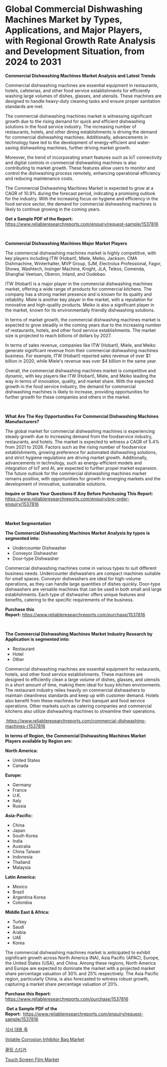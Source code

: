 <p><h1>Global Commercial Dishwashing Machines Market by Types, Applications, and Major Players, with Regional Growth Rate Analysis and Development Situation, from 2024 to 2031</h1></p><p><strong>Commercial Dishwashing Machines Market Analysis and Latest Trends</strong></p>
<p><p>Commercial dishwashing machines are essential equipment in restaurants, hotels, cafeterias, and other food service establishments for efficiently washing large volumes of dishes, glasses, and utensils. These machines are designed to handle heavy-duty cleaning tasks and ensure proper sanitation standards are met.</p><p>The commercial dishwashing machines market is witnessing significant growth due to the rising demand for quick and efficient dishwashing solutions in the food service industry. The increasing number of restaurants, hotels, and other dining establishments is driving the demand for commercial dishwashing machines. Additionally, advancements in technology have led to the development of energy-efficient and water-saving dishwashing machines, further driving market growth.</p><p>Moreover, the trend of incorporating smart features such as IoT connectivity and digital controls in commercial dishwashing machines is also contributing to market growth. These features allow users to monitor and control the dishwashing process remotely, enhancing operational efficiency and reducing maintenance costs.</p><p>The Commercial Dishwashing Machines Market is expected to grow at a CAGR of 10.9% during the forecast period, indicating a promising outlook for the industry. With the increasing focus on hygiene and efficiency in the food service sector, the demand for commercial dishwashing machines is likely to continue growing in the coming years.</p></p>
<p><strong>Get a Sample PDF of the Report:&nbsp;</strong> <a href="https://www.reliableresearchreports.com/enquiry/request-sample/1537816">https://www.reliableresearchreports.com/enquiry/request-sample/1537816</a></p>
<p>&nbsp;</p>
<p><strong>Commercial Dishwashing Machines Major Market Players</strong></p>
<p><p>The commercial dishwashing machines market is highly competitive, with key players including ITW (Hobart), Miele, Meiko, Jackson, CMA Dishmachine, Winterhalter, MVP Group, SJM, Electrolux Professional, Fagor, Showa, Washtech, Insinger Machine, Knight, JLA, Teikos, Comenda, Shanghai Veetsan, Oberon, Inland, and Oudebao.</p><p>ITW (Hobart) is a major player in the commercial dishwashing machines market, offering a wide range of products for commercial kitchens. The company has a strong market presence and is known for its quality and reliability. Miele is another key player in the market, with a reputation for innovative and high-quality products. Meiko is also a significant player in the market, known for its environmentally friendly dishwashing solutions.</p><p>In terms of market growth, the commercial dishwashing machines market is expected to grow steadily in the coming years due to the increasing number of restaurants, hotels, and other food service establishments. The market size is projected to reach billions of dollars by 2027.</p><p>In terms of sales revenue, companies like ITW (Hobart), Miele, and Meiko generate significant revenue from their commercial dishwashing machines business. For example, ITW (Hobart) reported sales revenue of over $1 billion in 2020, while Miele's revenue was over $4 billion in the same year.</p><p>Overall, the commercial dishwashing machines market is competitive and dynamic, with key players like ITW (Hobart), Miele, and Meiko leading the way in terms of innovation, quality, and market share. With the expected growth in the food service industry, the demand for commercial dishwashing machines is likely to increase, providing opportunities for further growth for these companies and others in the market.</p></p>
<p>&nbsp;</p>
<p><strong>What Are The Key Opportunities For Commercial Dishwashing Machines Manufacturers?</strong></p>
<p><p>The global market for commercial dishwashing machines is experiencing steady growth due to increasing demand from the foodservice industry, restaurants, and hotels. The market is expected to witness a CAGR of 5.4% from 2021 to 2026. Factors such as the rising number of foodservice establishments, growing preference for automated dishwashing solutions, and strict hygiene regulations are driving market growth. Additionally, advancements in technology, such as energy-efficient models and integration of IoT and AI, are expected to further propel market expansion. The future outlook for the commercial dishwashing machines market remains positive, with opportunities for growth in emerging markets and the development of innovative, sustainable solutions.</p></p>
<p><strong>Inquire or Share Your Questions If Any Before Purchasing This Report:</strong> <a href="https://www.reliableresearchreports.com/enquiry/pre-order-enquiry/1537816">https://www.reliableresearchreports.com/enquiry/pre-order-enquiry/1537816</a></p>
<p>&nbsp;</p>
<p><strong>Market Segmentation</strong></p>
<p><strong>The Commercial Dishwashing Machines Market Analysis by types is segmented into:</strong></p>
<p><ul><li>Undercounter Dishwasher</li><li>Conveyor Dishwasher</li><li>Door-type Dishwasher</li></ul></p>
<p><p>Commercial dishwashing machines come in various types to suit different business needs. Undercounter dishwashers are compact machines suitable for small spaces. Conveyor dishwashers are ideal for high-volume operations, as they can handle large quantities of dishes quickly. Door-type dishwashers are versatile machines that can be used in both small and large establishments. Each type of dishwasher offers unique features and benefits, catering to the specific requirements of the business.</p></p>
<p><strong>Purchase this Report:&nbsp;</strong><a href="https://www.reliableresearchreports.com/purchase/1537816">https://www.reliableresearchreports.com/purchase/1537816</a></p>
<p>&nbsp;</p>
<p><strong>The Commercial Dishwashing Machines Market Industry Research by Application is segmented into:</strong></p>
<p><ul><li>Restaurant</li><li>Hotel</li><li>Other</li></ul></p>
<p><p>Commercial dishwashing machines are essential equipment for restaurants, hotels, and other food service establishments. These machines are designed to efficiently clean a large volume of dishes, glasses, and utensils in a short amount of time, making them ideal for busy kitchen environments. The restaurant industry relies heavily on commercial dishwashers to maintain cleanliness standards and keep up with customer demand. Hotels also benefit from these machines for their banquet and food service operations. Other markets such as catering companies and commercial kitchens also utilize dishwashing machines to streamline their operations.</p></p>
<p><a href="https://www.reliableresearchreports.com/commercial-dishwashing-machines-r1537816">&nbsp;https://www.reliableresearchreports.com/commercial-dishwashing-machines-r1537816</a></p>
<p><strong>In terms of Region, the Commercial Dishwashing Machines Market Players available by Region are:</strong></p>
<p>
    <p> <strong> North America: </strong>
        <ul>
            <li>United States</li>
            <li>Canada</li>
        </ul>
        </p> 
    <p> <strong> Europe: </strong>
        <ul>
            <li>Germany</li>
            <li>France</li>
            <li>U.K.</li>
            <li>Italy</li>
            <li>Russia</li>
        </ul>
        </p> 
    <p> <strong> Asia-Pacific: </strong>
        <ul>
            <li>China</li>
            <li>Japan</li>
            <li>South Korea</li>
            <li>India</li>
            <li>Australia</li>
            <li>China Taiwan</li>
            <li>Indonesia</li>
            <li>Thailand</li>
            <li>Malaysia</li>
        </ul>
        </p> 
    <p> <strong> Latin America: </strong>
        <ul>
            <li>Mexico</li>
            <li>Brazil</li>
            <li>Argentina Korea</li>
            <li>Colombia</li>
        </ul>
        </p> 
    <p> <strong> Middle East & Africa: </strong>
        <ul>
            <li>Turkey</li>
            <li>Saudi</li>
            <li>Arabia</li>
            <li>UAE</li>
            <li>Korea</li>
        </ul>
    </p>
    </p>
<p><p>The commercial dishwashing machines market is anticipated to exhibit significant growth across North America (NA), Asia Pacific (APAC), Europe, the United States (USA), and China. Among these regions, North America and Europe are expected to dominate the market with a projected market share percentage valuation of 30% and 25% respectively. The Asia Pacific region, particularly China, is also forecasted to witness robust growth, capturing a market share percentage valuation of 20%.</p></p>
<p><strong>Purchase this Report: </strong><a href="https://www.reliableresearchreports.com/purchase/1537816">https://www.reliableresearchreports.com/purchase/1537816</a></p>
<p>&nbsp;<strong>Get a Sample PDF of the Report:&nbsp;&nbsp;</strong><a href="https://www.reliableresearchreports.com/enquiry/request-sample/1537816">https://www.reliableresearchreports.com/enquiry/request-sample/1537816</a></p>
<p><strong></strong></p>
<p><p><a href="https://github.com/hzumrdvas204296/Market-Research-Report-List-1/blob/main/424291431554.md">식사 대용 죽</a></p><p><a href="https://issuu.com/reportprime-2/docs/volatile-corrosion-inhibitor-bag-market-size-2030.">Volatile Corrosion Inhibitor Bag Market</a></p><p><a href="https://github.com/PhilToryphy7876567/Market-Research-Report-List-1/blob/main/676928031555.md">쿨링 스티커</a></p><p><a href="https://issuu.com/reportprime-2/docs/touch-screen-film-market-size-2030.pptx">Touch Screen Film Market</a></p></p>